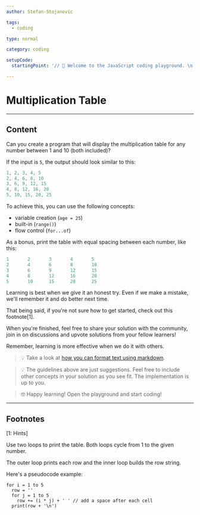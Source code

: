 ```yaml
---
author: Stefan-Stojanovic

tags:
  - coding

type: normal

category: coding

setupCode:
  startingPoint: '// 👋 Welcome to the JavaScript coding playground. \n. // Example output: \n // 1   2   3   4   5\n // 2   4   6   8  10\n // 3   6   9  12  15 \n // 4   8  12  16  20 \n // 5  10  15  20  25'

---
```


# Multiplication Table

---

## Content

Can you create a program that will display the multiplication table for any number between 1 and 10 (both included)?

If the input is `5`, the output should look similar to this:
```javascript
1, 2, 3, 4, 5
2, 4, 6, 8, 10
3, 6, 9, 12, 15
4, 8, 12, 16, 20
5, 10, 15, 20, 25
```

To achieve this, you can use the following concepts:
- variable creation (`age = 25`)
- built-in (`range()`)
- flow control (`for...of`)

As a bonus, print the table with equal spacing between each number, like this:

```javascript
1       2       3       4       5
2       4       6       8       10
3       6       9       12      15
4       8       12      16      20
5       10      15      20      25
```

Learning is best when we give it an honest try. Even if we make a mistake, we'll remember it and do better next time.

That being said, if you're not sure how to get started, check out this footnote[1]. 

When you're finished, feel free to share your solution with the community, join in on discussions and upvote solutions from your fellow learners!

Remember, learning is more effective when we do it with others.

> 💡 Take a look at [how you can format text using markdown](https://www.enki.com/glossary/general/markdown-formatting).

> 💡 The guidelines above are just suggestions. Feel free to include other concepts in your solution as you see fit. The implementation is up to you.

> 🤓 Happy learning! Open the playground and start coding!


---

## Footnotes

[1: Hints]

Use two loops to print the table. Both loops cycle from 1 to the given number.

The outer loop prints each row and the inner loop builds the row string.

Here's a pseudocode example:

```plain-text
for i = 1 to 5
  row = ''
  for j = 1 to 5
    row += (i * j) + ' ' // add a space after each cell
  print(row + '\n')
```
